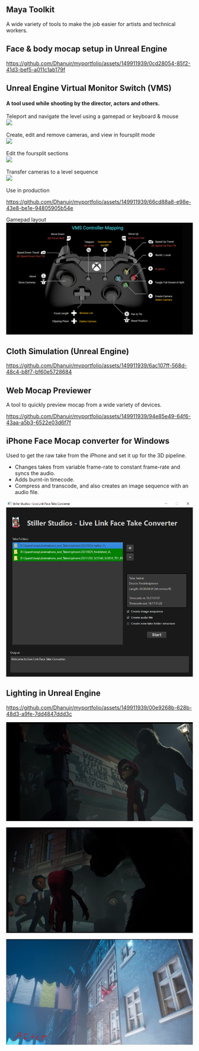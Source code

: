 ## Maya Toolkit
A wide variety of tools to make the job easier for artists and technical workers. <br />

## Face & body mocap setup in Unreal Engine 

https://github.com/Dhanuir/myportfolio/assets/149911939/0cd28054-85f2-41d3-bef5-a011c1ab179f

## Unreal Engine Virtual Monitor Switch (VMS)
#### A tool used while shooting by the director, actors and others.

Teleport and navigate the level using a gamepad or keyboard & mouse<br />
![](ProjectImages/VMS/gifs/VMS_Teleport.gif)

Create, edit and remove cameras, and view in foursplit mode<br />
![](ProjectImages/VMS/gifs/VMS_CreateCameras.gif)

Edit the foursplit sections<br />
![](ProjectImages/VMS/gifs/VMS_Foursplit.gif)

Transfer cameras to a level sequence<br />
![](ProjectImages/VMS/gifs/VMS_CamerasToSequence.gif)

Use in production

https://github.com/Dhanuir/myportfolio/assets/149911939/66cd88a8-e98e-43e8-be1e-94805905b54e

Gamepad layout<br />
![](ProjectImages/VMS/images/GamepadLayout.PNG)

## Cloth Simulation (Unreal Engine)

https://github.com/Dhanuir/myportfolio/assets/149911939/6ac107ff-568d-48c4-b8f7-bf60e5728684

## Web Mocap Previewer 
A tool to quickly preview mocap from a wide variety of devices. <br />

https://github.com/Dhanuir/myportfolio/assets/149911939/94e85e49-64f6-43aa-a5b3-6522e03d6f7f

## iPhone Face Mocap converter for Windows
Used to get the raw take from the iPhone and set it up for the 3D pipeline.<br />
- Changes takes from variable frame-rate to constant frame-rate and syncs the audio.<br />
- Adds burnt-in timecode.<br />
- Compress and transcode, and also creates an image sequence with an audio file.<br />

![](ProjectImages/TakeConverter/TakeConverter.PNG)

## Lighting in Unreal Engine

https://github.com/Dhanuir/myportfolio/assets/149911939/00e9268b-628b-48d3-a9fe-7dd4847ddd3c

![](ProjectImages/Lighting/alley_01.png)

![](ProjectImages/Lighting/alley_02.png)

![](ProjectImages/Lighting/flying_02.png)
